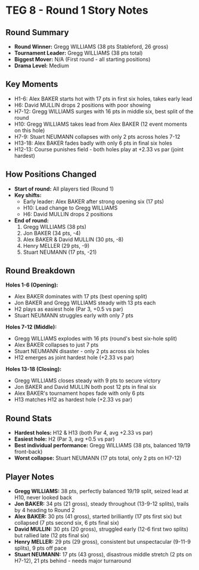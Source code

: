 # TEG 8 - Round 1 Story Notes

## Round Summary
- **Round Winner:** Gregg WILLIAMS (38 pts Stableford, 26 gross)
- **Tournament Leader:** Gregg WILLIAMS (38 pts total)
- **Biggest Mover:** N/A (First round - all starting positions)
- **Drama Level:** Medium

## Key Moments
- H1-6: Alex BAKER starts hot with 17 pts in first six holes, takes early lead
- H6: David MULLIN drops 2 positions with poor showing
- H7-12: Gregg WILLIAMS surges with 16 pts in middle six, best split of the round
- H10: Gregg WILLIAMS takes lead from Alex BAKER (12 event moments on this hole)
- H7-9: Stuart NEUMANN collapses with only 2 pts across holes 7-12
- H13-18: Alex BAKER fades badly with only 6 pts in final six holes
- H12-13: Course punishes field - both holes play at +2.33 vs par (joint hardest)

## How Positions Changed
- **Start of round:** All players tied (Round 1)
- **Key shifts:** 
  - Early leader: Alex BAKER after strong opening six (17 pts)
  - H10: Lead change to Gregg WILLIAMS
  - H6: David MULLIN drops 2 positions
- **End of round:** 
  1. Gregg WILLIAMS (38 pts)
  2. Jon BAKER (34 pts, -4)
  3. Alex BAKER & David MULLIN (30 pts, -8)
  5. Henry MELLER (29 pts, -9)
  6. Stuart NEUMANN (17 pts, -21)

## Round Breakdown
**Holes 1-6 (Opening):**
- Alex BAKER dominates with 17 pts (best opening split)
- Jon BAKER and Gregg WILLIAMS steady with 13 pts each
- H2 plays as easiest hole (Par 3, +0.5 vs par)
- Stuart NEUMANN struggles early with only 7 pts

**Holes 7-12 (Middle):**
- Gregg WILLIAMS explodes with 16 pts (round's best six-hole split)
- Alex BAKER collapses to just 7 pts
- Stuart NEUMANN disaster - only 2 pts across six holes
- H12 emerges as joint hardest hole (+2.33 vs par)

**Holes 13-18 (Closing):**
- Gregg WILLIAMS closes steady with 9 pts to secure victory
- Jon BAKER and David MULLIN both post 12 pts in final six
- Alex BAKER's tournament hopes fade with only 6 pts
- H13 matches H12 as hardest hole (+2.33 vs par)

## Round Stats
- **Hardest holes:** H12 & H13 (both Par 4, avg +2.33 vs par)
- **Easiest hole:** H2 (Par 3, avg +0.5 vs par)
- **Best individual performance:** Gregg WILLIAMS (38 pts, balanced 19/19 front-back)
- **Worst collapse:** Stuart NEUMANN (17 pts total, only 2 pts on H7-12)

## Player Notes
- **Gregg WILLIAMS:** 38 pts, perfectly balanced 19/19 split, seized lead at H10, never looked back
- **Jon BAKER:** 34 pts (21 gross), steady throughout (13-9-12 splits), trails by 4 heading to Round 2
- **Alex BAKER:** 30 pts (41 gross), started brilliantly (17 pts first six) but collapsed (7 pts second six, 6 pts final six)
- **David MULLIN:** 30 pts (20 gross), struggled early (12-6 first two splits) but rallied late (12 pts final six)
- **Henry MELLER:** 29 pts (29 gross), consistent but unspectacular (9-11-9 splits), 9 pts off pace
- **Stuart NEUMANN:** 17 pts (43 gross), disastrous middle stretch (2 pts on H7-12), 21 pts behind - needs major turnaround


